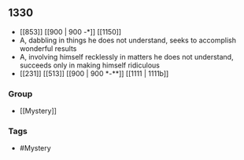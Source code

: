 ## 1330
- [[853]] [[900 | 900 -*]] [[1150]] 
- A, dabbling in things he does not understand, seeks to accomplish wonderful results
- A, involving himself recklessly in matters he does not understand, succeeds only in making himself ridiculous
- [[231]] [[513]] [[900 | 900 *-**]] [[1111 | 1111b]] 


### Group
- [[Mystery]]

### Tags
- #Mystery

